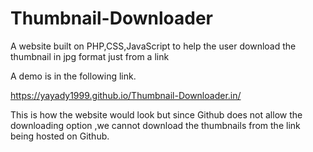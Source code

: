 # Thumbnail-Downloader
A website built on PHP,CSS,JavaScript to help the user download the thumbnail in jpg format just from a link

A demo is in the following link.

https://yayady1999.github.io/Thumbnail-Downloader.in/



This is how the website would look but since Github does not allow the downloading option ,we cannot download the thumbnails from the link being hosted on Github.
